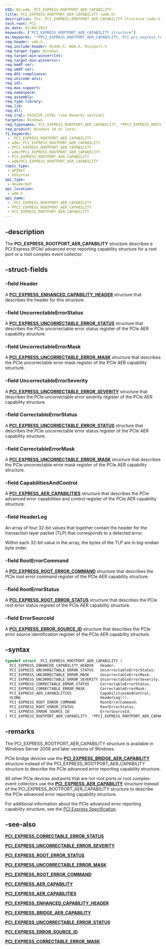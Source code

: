 ```yaml
---
UID: NS:wdm._PCI_EXPRESS_ROOTPORT_AER_CAPABILITY
title: PCI_EXPRESS_ROOTPORT_AER_CAPABILITY (wdm.h)
description: The _PCI_EXPRESS_ROOTPORT_AER_CAPABILITY structure (wdm.h) describes a PCI Express (PCIe) advanced error reporting capability structure.
tech.root: PCI
ms.date: 01/06/2023
keywords: ["PCI_EXPRESS_ROOTPORT_AER_CAPABILITY structure"]
ms.keywords: "*PPCI_EXPRESS_ROOTPORT_AER_CAPABILITY, PCI.pci_express_rootport_aer_capability, PCI_EXPRESS_ROOTPORT_AER_CAPABILITY, PCI_EXPRESS_ROOTPORT_AER_CAPABILITY structure [Buses], PPCI_EXPRESS_ROOTPORT_AER_CAPABILITY, PPCI_EXPRESS_ROOTPORT_AER_CAPABILITY structure pointer [Buses], _PCI_EXPRESS_ROOTPORT_AER_CAPABILITY, pci_struct_f65551d3-2213-468e-aa94-508b29c11844.xml, wdm/PCI_EXPRESS_ROOTPORT_AER_CAPABILITY, wdm/PPCI_EXPRESS_ROOTPORT_AER_CAPABILITY"
req.header: wdm.h
req.include-header: Ntddk.h, Wdm.h, Miniport.h
req.target-type: Windows
req.target-min-winverclnt: 
req.target-min-winversvr: 
req.kmdf-ver: 
req.umdf-ver: 
req.ddi-compliance: 
req.unicode-ansi: 
req.idl: 
req.max-support: 
req.namespace: 
req.assembly: 
req.type-library: 
req.lib: 
req.dll: 
req.irql: PASSIVE_LEVEL (see Remarks section)
targetos: Windows
req.typenames: PCI_EXPRESS_ROOTPORT_AER_CAPABILITY, *PPCI_EXPRESS_ROOTPORT_AER_CAPABILITY
req.product: Windows 10 or later.
f1_keywords:
 - _PCI_EXPRESS_ROOTPORT_AER_CAPABILITY
 - wdm/_PCI_EXPRESS_ROOTPORT_AER_CAPABILITY
 - PPCI_EXPRESS_ROOTPORT_AER_CAPABILITY
 - wdm/PPCI_EXPRESS_ROOTPORT_AER_CAPABILITY
 - PCI_EXPRESS_ROOTPORT_AER_CAPABILITY
 - wdm/PCI_EXPRESS_ROOTPORT_AER_CAPABILITY
topic_type:
 - APIRef
 - kbSyntax
api_type:
 - HeaderDef
api_location:
 - wdm.h
api_name:
 - _PCI_EXPRESS_ROOTPORT_AER_CAPABILITY
 - PPCI_EXPRESS_ROOTPORT_AER_CAPABILITY
 - PCI_EXPRESS_ROOTPORT_AER_CAPABILITY
---
```


## -description

The **PCI_EXPRESS_ROOTPORT_AER_CAPABILITY** structure describes a PCI Express (PCIe) advanced error reporting capability structure for a root port or a root complex event collector.

## -struct-fields

### -field Header

A [**PCI_EXPRESS_ENHANCED_CAPABILITY_HEADER**](./ns-wdm-_pci_express_enhanced_capability_header.md) structure that describes the header for this structure.

### -field UncorrectableErrorStatus

A [**PCI_EXPRESS_UNCORRECTABLE_ERROR_STATUS**](./ns-wdm-_pci_express_uncorrectable_error_status.md) structure that describes the PCIe uncorrectable error status register of the PCIe AER capability structure.

### -field UncorrectableErrorMask

A [**PCI_EXPRESS_UNCORRECTABLE_ERROR_MASK**](./ns-wdm-_pci_express_uncorrectable_error_mask.md) structure that describes the PCIe uncorrectable error mask register of the PCIe AER capability structure.

### -field UncorrectableErrorSeverity

A [**PCI_EXPRESS_UNCORRECTABLE_ERROR_SEVERITY**](./ns-wdm-_pci_express_uncorrectable_error_severity.md) structure that describes the PCIe uncorrectable error severity register of the PCIe AER capability structure.

### -field CorrectableErrorStatus

A [**PCI_EXPRESS_UNCORRECTABLE_ERROR_STATUS**](./ns-wdm-_pci_express_uncorrectable_error_status.md) structure that describes the PCIe uncorrectable error status register of the PCIe AER capability structure.

### -field CorrectableErrorMask

A [**PCI_EXPRESS_UNCORRECTABLE_ERROR_MASK**](./ns-wdm-_pci_express_uncorrectable_error_mask.md) structure that describes the PCIe uncorrectable error mask register of the PCIe AER capability structure.

### -field CapabilitiesAndControl

A [**PCI_EXPRESS_AER_CAPABILITIES**](./ns-wdm-_pci_express_aer_capabilities.md) structure that describes the PCIe advanced error capabilities and control register of the PCIe AER capability structure.

### -field HeaderLog

An array of four 32-bit values that together contain the header for the transaction layer packet (TLP) that corresponds to a detected error.

Within each 32-bit value in the array, the bytes of the TLP are in big-endian byte order.

### -field RootErrorCommand

A [**PCI_EXPRESS_ROOT_ERROR_COMMAND**](./ns-wdm-_pci_express_root_error_command.md) structure that describes the PCIe root error command register of the PCIe AER capability structure.

### -field RootErrorStatus

A [**PCI_EXPRESS_ROOT_ERROR_STATUS**](./ns-wdm-_pci_express_root_error_status.md) structure that describes the PCIe root error status register of the PCIe AER capability structure.

### -field ErrorSourceId

A [**PCI_EXPRESS_ERROR_SOURCE_ID**](./ns-wdm-_pci_express_error_source_id.md) structure that describes the PCIe error source identification register of the PCIe AER capability structure.

## -syntax

```cpp
typedef struct _PCI_EXPRESS_ROOTPORT_AER_CAPABILITY {
  PCI_EXPRESS_ENHANCED_CAPABILITY_HEADER   Header;
  PCI_EXPRESS_UNCORRECTABLE_ERROR_STATUS   UncorrectableErrorStatus;
  PCI_EXPRESS_UNCORRECTABLE_ERROR_MASK     UncorrectableErrorMask;
  PCI_EXPRESS_UNCORRECTABLE_ERROR_SEVERITY UncorrectableErrorSeverity;
  PCI_EXPRESS_CORRECTABLE_ERROR_STATUS     CorrectableErrorStatus;
  PCI_EXPRESS_CORRECTABLE_ERROR_MASK       CorrectableErrorMask;
  PCI_EXPRESS_AER_CAPABILITIES             CapabilitiesAndControl;
  ULONG                                    HeaderLog[4];
  PCI_EXPRESS_ROOT_ERROR_COMMAND           RootErrorCommand;
  PCI_EXPRESS_ROOT_ERROR_STATUS            RootErrorStatus;
  PCI_EXPRESS_ERROR_SOURCE_ID              ErrorSourceId;
} PCI_EXPRESS_ROOTPORT_AER_CAPABILITY, *PPCI_EXPRESS_ROOTPORT_AER_CAPABILITY;
```

## -remarks

The PCI_EXPRESS_ROOTPORT_AER_CAPABILITY structure is available in Windows Server 2008 and later versions of Windows.

PCIe bridge devices use the [**PCI_EXPRESS_BRIDGE_AER_CAPABILITY**](./ns-wdm-_pci_express_bridge_aer_capability.md) structure instead of the PCI_EXPRESS_ROOTPORT_AER_CAPABILITY structure to describe the PCIe advanced error reporting capability structure.

All other PCIe devices and ports that are not root ports or root complex event collectors use the [**PCI_EXPRESS_AER_CAPABILITY**](./ns-wdm-_pci_express_aer_capability.md) structure instead of the PCI_EXPRESS_ROOTPORT_AER_CAPABILITY structure to describe the PCIe advanced error reporting capability structure.

For additional information about the PCIe advanced error reporting capability structure, see the [PCI Express Specification](https://pcisig.com/specifications/pciexpress/).

## -see-also

[**PCI_EXPRESS_CORRECTABLE_ERROR_STATUS**](./ns-wdm-_pci_express_correctable_error_status.md)

[**PCI_EXPRESS_UNCORRECTABLE_ERROR_SEVERITY**](./ns-wdm-_pci_express_uncorrectable_error_severity.md)

[**PCI_EXPRESS_ROOT_ERROR_STATUS**](./ns-wdm-_pci_express_root_error_status.md)

[**PCI_EXPRESS_UNCORRECTABLE_ERROR_MASK**](./ns-wdm-_pci_express_uncorrectable_error_mask.md)

[**PCI_EXPRESS_ROOT_ERROR_COMMAND**](./ns-wdm-_pci_express_root_error_command.md)

[**PCI_EXPRESS_AER_CAPABILITY**](./ns-wdm-_pci_express_aer_capability.md)

[**PCI_EXPRESS_AER_CAPABILITIES**](./ns-wdm-_pci_express_aer_capabilities.md)

[**PCI_EXPRESS_ENHANCED_CAPABILITY_HEADER**](./ns-wdm-_pci_express_enhanced_capability_header.md)

[**PCI_EXPRESS_BRIDGE_AER_CAPABILITY**](./ns-wdm-_pci_express_bridge_aer_capability.md)

[**PCI_EXPRESS_UNCORRECTABLE_ERROR_STATUS**](./ns-wdm-_pci_express_uncorrectable_error_status.md)

[**PCI_EXPRESS_ERROR_SOURCE_ID**](./ns-wdm-_pci_express_error_source_id.md)

[**PCI_EXPRESS_CORRECTABLE_ERROR_MASK**](./ns-wdm-_pci_express_correctable_error_mask.md)
